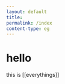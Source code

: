 ```yaml
---
layout: default  
title:
permalink: /index
content-type: eg  
---  
```


# hello
this is [[everythings]]



